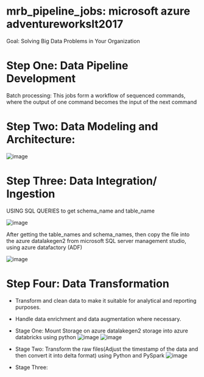 # mrb_pipeline_jobs: microsoft azure adventureworkslt2017
Goal: Solving Big Data Problems in Your Organization 
# Step One: Data Pipeline Development
Batch processing: This jobs form a workflow of sequenced commands, where the output of one command becomes the input of the next command

# Step Two: Data Modeling and Architecture:
![image](https://github.com/mrbnkz/mrb_jobs/assets/147990007/fbc0deea-1ae7-4959-becb-dfb96adf454f)

# Step Three: Data Integration/ Ingestion
USING SQL QUERIES to get schema_name and table_name 

![image](https://github.com/mrbnkz/mrb_jobs/assets/147990007/90073c89-3b6b-4434-aa6e-1af282d97e76)

After getting the table_names and schema_names, then copy the file into the azure datalakegen2 from microsoft SQL server management studio, using azure datafactory (ADF)

![image](https://github.com/mrbnkz/mrb_jobs/assets/147990007/d1950b04-d268-4046-8dc0-bff90229a742)

# Step Four: Data Transformation
* Transform and clean data to make it suitable for analytical and reporting purposes.
* Handle data enrichment and data augmentation where necessary.

* Stage One: Mount Storage on azure datalakegen2 storage into azure databricks using python
  ![image](https://github.com/mrbnkz/mrb_jobs/assets/147990007/6319d445-5b8c-4615-8565-42291d023011)
  ![image](https://github.com/mrbnkz/mrb_jobs/assets/147990007/0a0a4080-37d8-4a5c-bac2-c3b008ac2bfd)

* Stage Two: Transform the raw files(Adjust the timestamp of the data and then convert it into delta format) using Python and PySpark
  ![image](https://github.com/mrbnkz/mrb_jobs/assets/147990007/23d9f6aa-5f29-481e-ad15-3722c18bd5c7)
  
* Stage Three: 
  
